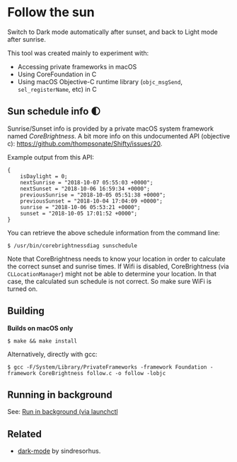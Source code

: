 # Follow the sun

Switch to Dark mode automatically after sunset, and back to Light mode after sunrise.

This tool was created mainly to experiment with:

- Accessing private frameworks in macOS
- Using CoreFoundation in C
- Using macOS Objective-C runtime library (`objc_msgSend`, `sel_registerName`, etc) in C

## Sun schedule info 🌓

Sunrise/Sunset info is provided by a private macOS system framework named *CoreBrightness*.
A bit more info on this undocumented API (objective c): https://github.com/thompsonate/Shifty/issues/20.

Example output from this API:

```
{
    isDaylight = 0;
    nextSunrise = "2018-10-07 05:55:03 +0000";
    nextSunset = "2018-10-06 16:59:34 +0000";
    previousSunrise = "2018-10-05 05:51:38 +0000";
    previousSunset = "2018-10-04 17:04:09 +0000";
    sunrise = "2018-10-06 05:53:21 +0000";
    sunset = "2018-10-05 17:01:52 +0000";
}
```

You can retrieve the above schedule information from the command line:

```shell
$ /usr/bin/corebrightnessdiag sunschedule
```

Note that CoreBrightness needs to know your location in order to calculate the correct sunset and sunrise times. If Wifi is disabled, CoreBrightness (via `CLLocationManager`)
might not be able to determine your location. In that case, the calculated sun schedule is not correct.
So make sure WiFi is turned on. 

## Building

**Builds on macOS only**

```
$ make && make install
```

Alternatively, directly with gcc:

```
$ gcc -F/System/Library/PrivateFrameworks -framework Foundation -framework CoreBrightness follow.c -o follow -lobjc
```

## Running in background

See: [Run in background (via launchctl](agent/readme.md)

## Related

- [dark-mode](https://github.com/sindresorhus/dark-mode) by sindresorhus.
